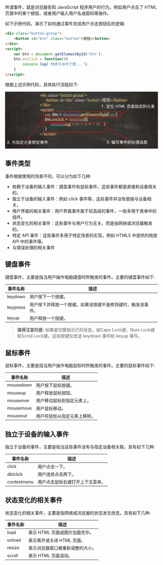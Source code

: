 所谓事件，就是浏览器告知 JavaScript 程序用户的行为。例如用户点击了 HTML 页面中的某个按钮，或者用户输入用户名或密码等操作。

如下示例代码，演示了如何通过事件完成用户点击按钮后的逻辑:

```html
<div class="button-group">
    <button id="btn" class="button">按钮</button>
</div>
<script>
    var btn = document.getElementById('btn');
    btn.onclick = function(){
        console.log('你终于点中了我...');
    }
</script>
```

根据上述示例代码，具体执行流程如下:

![](img/01.png)

## 事件类型

事件根据使用的场景不同，可以分为如下几种:

- 依赖于设备的输入事件：键盘事件和鼠标事件，这些事件都是直接和设备相关的。
- 独立于设备的输入事件：例如 click 事件等，这些事件并没有直接与设备相关。
- 用户界面的相关事件：用户界面事件属于较高级的事件，一般多用于表单中的组件。
- 状态变化的相关事件：这些事件与用户行为无关，而是由网络或浏览器触发的。
- 特定 API 事件：这些事件多用于特定场景的实现，例如 HTML5 中提供的拖放 API 中的事件等。
- 与错误处理的相关事件

## 键盘事件

键盘事件，主要是指当用户操作电脑键盘时所触发的事件。主要的键盘事件如下:

| 事件名称 | 描述 |
| --- | --- |
| keydown | 用户按下一个按键。|
| keypress | 用户按下并释放一个按键。如果该按键不是修饰键时，触发该事件。|
| keyup | 用户释放一个按键。|

> **值得注意的是:** 如果是切换指示灯的状态，如Caps Lock键，Num Lock键和Scroll Lock键。这些按键仅发送 keydown 事件和 keyup 事件。

## 鼠标事件

鼠标事件，主要是指当用户操作电脑鼠标时所触发的事件。主要的鼠标事件如下:

| 事件名称 | 描述 |
| --- | --- |
| mousedown | 用户按下鼠标按键。|
| mouseup | 用户释放鼠标按钮。|
| mouseover | 用户移动鼠标到指定元素上。|
| mousemove | 用户鼠标移动。|
| mouseout | 用户将鼠标从指定元素上移除。|

## 独立于设备的输入事件

独立于设备的事件，主要是指当这些事件没有与指定设备相关联。具有如下几种:

| 事件名称 | 描述 |
| --- | --- |
| click | 用户点击一下。|
| dblclick | 用户连续点击两下。|
| contextmenu | 用户点击鼠标右键打开上下文菜单。|

## 状态变化的相关事件

状态变化的相关事件，主要是指网络或浏览器的状态发生改变。具有如下几种:

| 事件名称 | 描述 |
| --- | --- |
| load | 表示 HTML 页面或图片加载完毕。|
| unload | 表示离开或关闭 HTML 页面。|
| resize | 表示浏览器窗口被重新调整的大小。|
| scroll | 表示 HTML 页面滚动。|